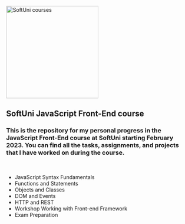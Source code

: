 <p align="left">
  <img width="250" src="https://upload.wikimedia.org/wikipedia/commons/7/76/Logo_Software_University_%28SoftUni%29_-_blue.png" alt="SoftUni courses">
</p>

<h2 align="left">SoftUni JavaScript Front-End course</h2>

<h3 align="left">This is the repository for my personal progress in the JavaScript Front-End course at SoftUni starting February 2023. You can find all the tasks, assignments, and projects that I have worked on during the course.</h2>

<br />

- JavaScript Syntax Fundamentals
- Functions and Statements
- Objects and Classes
- DOM and Events
- HTTP and REST
- Workshop Working with Front-end Framework
- Exam Preparation
